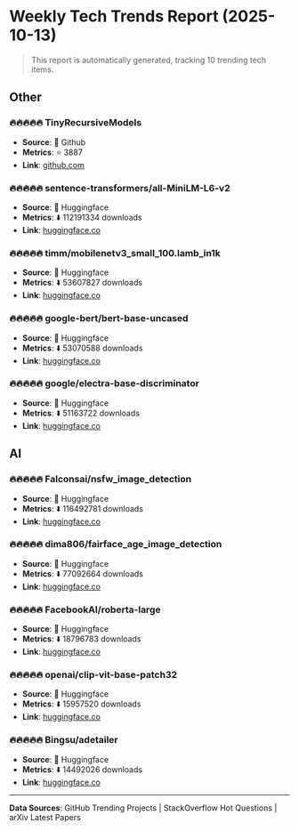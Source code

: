 # Weekly Tech Trends Report (2025-10-13)

> This report is automatically generated, tracking 10 trending tech items.


## Other 

### 🔥🔥🔥🔥🔥 TinyRecursiveModels

- **Source**: 🐙 Github
- **Metrics**: ⭐ 3887
- **Link**: [github.com](https://github.com/SamsungSAILMontreal/TinyRecursiveModels)


### 🔥🔥🔥🔥🔥 sentence-transformers/all-MiniLM-L6-v2

- **Source**: 🔗 Huggingface
- **Metrics**: ⬇️ 112191334 downloads
- **Link**: [huggingface.co](https://huggingface.co/sentence-transformers/all-MiniLM-L6-v2)


### 🔥🔥🔥🔥🔥 timm/mobilenetv3_small_100.lamb_in1k

- **Source**: 🔗 Huggingface
- **Metrics**: ⬇️ 53607827 downloads
- **Link**: [huggingface.co](https://huggingface.co/timm/mobilenetv3_small_100.lamb_in1k)


### 🔥🔥🔥🔥🔥 google-bert/bert-base-uncased

- **Source**: 🔗 Huggingface
- **Metrics**: ⬇️ 53070588 downloads
- **Link**: [huggingface.co](https://huggingface.co/google-bert/bert-base-uncased)


### 🔥🔥🔥🔥🔥 google/electra-base-discriminator

- **Source**: 🔗 Huggingface
- **Metrics**: ⬇️ 51163722 downloads
- **Link**: [huggingface.co](https://huggingface.co/google/electra-base-discriminator)


## AI 

### 🔥🔥🔥🔥🔥 Falconsai/nsfw_image_detection

- **Source**: 🔗 Huggingface
- **Metrics**: ⬇️ 116492781 downloads
- **Link**: [huggingface.co](https://huggingface.co/Falconsai/nsfw_image_detection)


### 🔥🔥🔥🔥🔥 dima806/fairface_age_image_detection

- **Source**: 🔗 Huggingface
- **Metrics**: ⬇️ 77092664 downloads
- **Link**: [huggingface.co](https://huggingface.co/dima806/fairface_age_image_detection)


### 🔥🔥🔥🔥🔥 FacebookAI/roberta-large

- **Source**: 🔗 Huggingface
- **Metrics**: ⬇️ 18796783 downloads
- **Link**: [huggingface.co](https://huggingface.co/FacebookAI/roberta-large)


### 🔥🔥🔥🔥🔥 openai/clip-vit-base-patch32

- **Source**: 🔗 Huggingface
- **Metrics**: ⬇️ 15957520 downloads
- **Link**: [huggingface.co](https://huggingface.co/openai/clip-vit-base-patch32)


### 🔥🔥🔥🔥🔥 Bingsu/adetailer

- **Source**: 🔗 Huggingface
- **Metrics**: ⬇️ 14492026 downloads
- **Link**: [huggingface.co](https://huggingface.co/Bingsu/adetailer)



---

**Data Sources**: GitHub Trending Projects | StackOverflow Hot Questions | arXiv Latest Papers